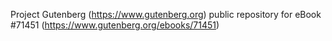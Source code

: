 Project Gutenberg (https://www.gutenberg.org) public repository
for eBook #71451 (https://www.gutenberg.org/ebooks/71451)
